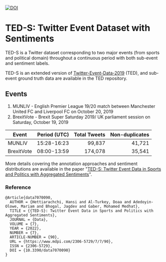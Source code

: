 [![DOI](https://zenodo.org/badge/442209987.svg)](https://zenodo.org/badge/latestdoi/442209987)
# TED-S: Twitter Event Dataset with Sentiments

TED-S is a Twitter dataset corresponding to two major events (from sports and political domain) throughout a continuous 
period with both sub-event and sentiment labels.

TED-S is an extended version of [Twitter-Event-Data-2019](https://github.com/HHansi/Twitter-Event-Data-2019) (TED), and sub-event ground truth data are available in the TED repository.

## Events
1. MUNLIV - English Premier League 19/20 match between Manchester United FC and Liverpool FC on October 20, 2019
2. BrexitVote - Brexit Super Saturday 2019/ UK parliament session on Saturday, October 19, 2019

| Event       | Period (UTC)| Total Tweets | Non-duplicates |
| ----------- | ----------: | -----------: | -------------: |
| MUNLIV      | 15:28-16:23 | 99,837       | 41,721         |
| BrexitVote  | 08:00-13:59 | 174,078      | 35,541         |

More details covering the annotation approaches and sentiment distributions are available in the paper "[TED-S: Twitter Event Data in Sports and Politics with Aggregated Sentiments](https://www.mdpi.com/2306-5729/7/7/90)".

### Reference
```
@Article{data7070090,
  AUTHOR = {Hettiarachchi, Hansi and Al-Turkey, Doaa and Adedoyin-Olowe, Mariam and Bhogal, Jagdev and Gaber, Mohamed Medhat},
  TITLE = {{TED-S}: Twitter Event Data in Sports and Politics with Aggregated Sentiments},
  JOURNAL = {Data},
  VOLUME = {7},
  YEAR = {2022},
  NUMBER = {7},
  ARTICLE-NUMBER = {90},
  URL = {https://www.mdpi.com/2306-5729/7/7/90},
  ISSN = {2306-5729},
  DOI = {10.3390/data7070090}
}
```